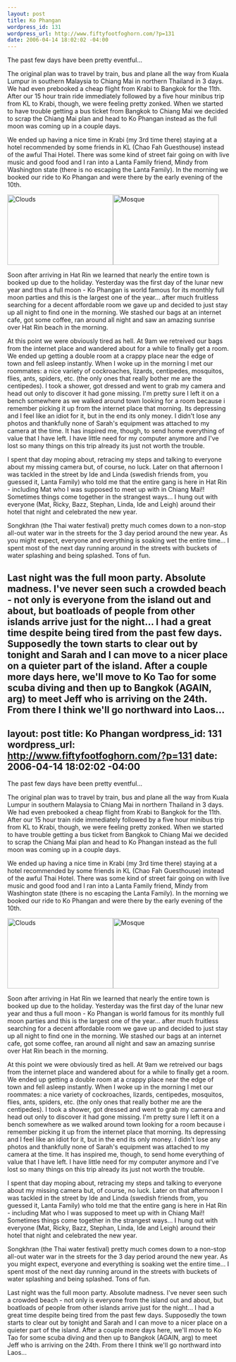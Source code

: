 ```yaml
--- 
layout: post
title: Ko Phangan
wordpress_id: 131
wordpress_url: http://www.fiftyfootfoghorn.com/?p=131
date: 2006-04-14 18:02:02 -04:00
---
```

The past few days have been pretty eventful...

The original plan was to travel by train, bus and plane all the way from Kuala Lumpur in southern Malaysia to Chiang Mai in northern Thailand in 3 days. We had even prebooked a cheap flight from Krabi to Bangkok for the 11th. After our 15 hour train ride immediately followed by a five hour minibus trip from KL to Krabi, though, we were feeling pretty zonked. When we started to have trouble getting a bus ticket from Bangkok to Chiang Mai we decided to scrap the Chiang Mai plan and head to Ko Phangan instead as the full moon was coming up in a couple days.

We ended up having a nice time in Krabi (my 3rd time there) staying at a hotel recommended by some friends in KL (Chao Fah Guesthouse) instead of the awful Thai Hotel. There was some kind of street fair going on with live music and good food and I ran into a Lanta Family friend, Mindy from Washington state (there is no escaping the Lanta Family). In the morning we booked our ride to Ko Phangan and were there by the early evening of the 10th.

<a href="http://flickr.com/photos/fiftyfeet/126976086"><img src="http://static.flickr.com/49/126976086_7453d8caa1_m.jpg" width="240" height="160" alt="Clouds" border="0" /></a><a href="http://flickr.com/photos/fiftyfeet/126976092"><img src="http://static.flickr.com/1/126976092_c079d6da97_m.jpg" width="240" height="160" alt="Mosque" border="0" /></a>

Soon after arriving in Hat Rin we learned that nearly the entire town is booked up due to the holiday. Yesterday was the first day of the lunar new year and thus a full moon - Ko Phangan is world famous for its monthly full moon parties and this is the largest one of the year... after much fruitless searching for a decent affordable room we gave up and decided to just stay up all night to find one in the morning. We stashed our bags at an internet cafe, got some coffee, ran around all night and saw an amazing sunrise over Hat Rin beach in the morning.

At this point we were obviously tired as hell. At 9am we retreived our bags from the internet place and wandered about for a while to finally get a room. We ended up getting a double room at a crappy place near the edge of town and fell asleep instantly. When I woke up in the morning I met our roommates: a nice variety of cockroaches, lizards, centipedes, mosquitos, flies, ants, spiders, etc. (the only ones that really bother me are the centipedes). I took a shower, got dressed and went to grab my camera and head out only to discover it had gone missing. I'm pretty sure I left it on a bench somewhere as we walked around town looking for a room because i remember picking it up from the internet place that morning. Its depressing and I feel like an idiot for it, but in the end its only money. I didn't lose any photos and thankfully none of Sarah's equipment was attached to my camera at the time. It has inspired me, though, to send home everything of value that I have left. I have little need for my computer anymore and I've lost so many things on this trip already its just not worth the trouble.

I spent that day moping about, retracing my steps and talking to everyone about my missing camera but, of course, no luck. Later on that afternoon I was tackled in the street by Ide and Linda (swedish friends from, you guessed it, Lanta Family) who told me that the entire gang is here in Hat Rin - including Mat who I was supposed to meet up with in Chiang Mai!! Sometimes things come together in the strangest ways... I hung out with everyone (Mat, Ricky, Bazz, Stephan, Linda, Ide and Leigh) around their hotel that night and celebrated the new year.

Songkhran (the Thai water festival)  pretty much comes down to a non-stop all-out water war in the streets for the 3 day period around the new year. As you might expect, everyone and everything is soaking wet the entire time... I spent most of the next day running around in the streets with buckets of water splashing and being splashed. Tons of fun.

Last night was the full moon party. Absolute madness. I've never seen such a crowded beach - not only is everyone from the island out and about, but boatloads of people from other islands arrive just for the night... I had a great time despite being tired from the past few days. Supposedly the town starts to clear out by tonight and Sarah and I can move to a nicer place on a quieter part of the island. After a couple more days here, we'll move to Ko Tao for some scuba diving and then up to Bangkok (AGAIN, arg) to meet Jeff who is arriving on the 24th. From there I think we'll go northward into Laos...
--- 
layout: post
title: Ko Phangan
wordpress_id: 131
wordpress_url: http://www.fiftyfootfoghorn.com/?p=131
date: 2006-04-14 18:02:02 -04:00
---
The past few days have been pretty eventful...

The original plan was to travel by train, bus and plane all the way from Kuala Lumpur in southern Malaysia to Chiang Mai in northern Thailand in 3 days. We had even prebooked a cheap flight from Krabi to Bangkok for the 11th. After our 15 hour train ride immediately followed by a five hour minibus trip from KL to Krabi, though, we were feeling pretty zonked. When we started to have trouble getting a bus ticket from Bangkok to Chiang Mai we decided to scrap the Chiang Mai plan and head to Ko Phangan instead as the full moon was coming up in a couple days.

We ended up having a nice time in Krabi (my 3rd time there) staying at a hotel recommended by some friends in KL (Chao Fah Guesthouse) instead of the awful Thai Hotel. There was some kind of street fair going on with live music and good food and I ran into a Lanta Family friend, Mindy from Washington state (there is no escaping the Lanta Family). In the morning we booked our ride to Ko Phangan and were there by the early evening of the 10th.

<a href="http://flickr.com/photos/fiftyfeet/126976086"><img src="http://static.flickr.com/49/126976086_7453d8caa1_m.jpg" width="240" height="160" alt="Clouds" border="0" /></a><a href="http://flickr.com/photos/fiftyfeet/126976092"><img src="http://static.flickr.com/1/126976092_c079d6da97_m.jpg" width="240" height="160" alt="Mosque" border="0" /></a>

Soon after arriving in Hat Rin we learned that nearly the entire town is booked up due to the holiday. Yesterday was the first day of the lunar new year and thus a full moon - Ko Phangan is world famous for its monthly full moon parties and this is the largest one of the year... after much fruitless searching for a decent affordable room we gave up and decided to just stay up all night to find one in the morning. We stashed our bags at an internet cafe, got some coffee, ran around all night and saw an amazing sunrise over Hat Rin beach in the morning.

At this point we were obviously tired as hell. At 9am we retreived our bags from the internet place and wandered about for a while to finally get a room. We ended up getting a double room at a crappy place near the edge of town and fell asleep instantly. When I woke up in the morning I met our roommates: a nice variety of cockroaches, lizards, centipedes, mosquitos, flies, ants, spiders, etc. (the only ones that really bother me are the centipedes). I took a shower, got dressed and went to grab my camera and head out only to discover it had gone missing. I'm pretty sure I left it on a bench somewhere as we walked around town looking for a room because i remember picking it up from the internet place that morning. Its depressing and I feel like an idiot for it, but in the end its only money. I didn't lose any photos and thankfully none of Sarah's equipment was attached to my camera at the time. It has inspired me, though, to send home everything of value that I have left. I have little need for my computer anymore and I've lost so many things on this trip already its just not worth the trouble.

I spent that day moping about, retracing my steps and talking to everyone about my missing camera but, of course, no luck. Later on that afternoon I was tackled in the street by Ide and Linda (swedish friends from, you guessed it, Lanta Family) who told me that the entire gang is here in Hat Rin - including Mat who I was supposed to meet up with in Chiang Mai!! Sometimes things come together in the strangest ways... I hung out with everyone (Mat, Ricky, Bazz, Stephan, Linda, Ide and Leigh) around their hotel that night and celebrated the new year.

Songkhran (the Thai water festival)  pretty much comes down to a non-stop all-out water war in the streets for the 3 day period around the new year. As you might expect, everyone and everything is soaking wet the entire time... I spent most of the next day running around in the streets with buckets of water splashing and being splashed. Tons of fun.

Last night was the full moon party. Absolute madness. I've never seen such a crowded beach - not only is everyone from the island out and about, but boatloads of people from other islands arrive just for the night... I had a great time despite being tired from the past few days. Supposedly the town starts to clear out by tonight and Sarah and I can move to a nicer place on a quieter part of the island. After a couple more days here, we'll move to Ko Tao for some scuba diving and then up to Bangkok (AGAIN, arg) to meet Jeff who is arriving on the 24th. From there I think we'll go northward into Laos...
